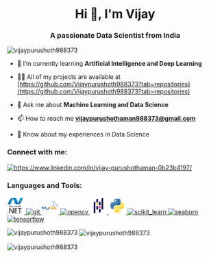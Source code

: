 <h1 align="center">Hi 👋, I'm Vijay</h1>
<h3 align="center">A passionate Data Scientist from India</h3>

<p align="left"> <img src="https://komarev.com/ghpvc/?username=vijaypurushoth988373&label=Profile%20views&color=0e75b6&style=flat" alt="vijaypurushoth988373" /> </p>

- 🌱 I’m currently learning **Artificial Intelligence and Deep Learning**

- 👨‍💻 All of my projects are available at [https://github.com/Vijaypurushoth988373?tab=repositories](https://github.com/Vijaypurushoth988373?tab=repositories)

- 💬 Ask me about **Machine Learning and Data Science**

- 📫 How to reach me **vijaypurushothaman988373@gmail.com**

- 📄 Know about my experiences in Data Science

<h3 align="left">Connect with me:</h3>
<p align="left">
<a href="https://linkedin.com/in/https://www.linkedin.com/in/vijay-purushothaman-0b23b4197/" target="blank"><img align="center" src="https://raw.githubusercontent.com/rahuldkjain/github-profile-readme-generator/master/src/images/icons/Social/linked-in-alt.svg" alt="https://www.linkedin.com/in/vijay-purushothaman-0b23b4197/" height="30" width="40" /></a>
</p>

<h3 align="left">Languages and Tools:</h3>
<p align="left"> <a href="https://dotnet.microsoft.com/" target="_blank" rel="noreferrer"> <img src="https://raw.githubusercontent.com/devicons/devicon/master/icons/dot-net/dot-net-original-wordmark.svg" alt="dotnet" width="40" height="40"/> </a> <a href="https://git-scm.com/" target="_blank" rel="noreferrer"> <img src="https://www.vectorlogo.zone/logos/git-scm/git-scm-icon.svg" alt="git" width="40" height="40"/> </a> <a href="https://www.mysql.com/" target="_blank" rel="noreferrer"> <img src="https://raw.githubusercontent.com/devicons/devicon/master/icons/mysql/mysql-original-wordmark.svg" alt="mysql" width="40" height="40"/> </a> <a href="https://opencv.org/" target="_blank" rel="noreferrer"> <img src="https://www.vectorlogo.zone/logos/opencv/opencv-icon.svg" alt="opencv" width="40" height="40"/> </a> <a href="https://pandas.pydata.org/" target="_blank" rel="noreferrer"> <img src="https://raw.githubusercontent.com/devicons/devicon/2ae2a900d2f041da66e950e4d48052658d850630/icons/pandas/pandas-original.svg" alt="pandas" width="40" height="40"/> </a> <a href="https://www.python.org" target="_blank" rel="noreferrer"> <img src="https://raw.githubusercontent.com/devicons/devicon/master/icons/python/python-original.svg" alt="python" width="40" height="40"/> </a> <a href="https://scikit-learn.org/" target="_blank" rel="noreferrer"> <img src="https://upload.wikimedia.org/wikipedia/commons/0/05/Scikit_learn_logo_small.svg" alt="scikit_learn" width="40" height="40"/> </a> <a href="https://seaborn.pydata.org/" target="_blank" rel="noreferrer"> <img src="https://seaborn.pydata.org/_images/logo-mark-lightbg.svg" alt="seaborn" width="40" height="40"/> </a> <a href="https://www.tensorflow.org" target="_blank" rel="noreferrer"> <img src="https://www.vectorlogo.zone/logos/tensorflow/tensorflow-icon.svg" alt="tensorflow" width="40" height="40"/> </a> </p>

<p><img align="left" src="https://github-readme-stats.vercel.app/api/top-langs?username=vijaypurushoth988373&show_icons=true&locale=en&layout=compact" alt="vijaypurushoth988373" /></p>

<p>&nbsp;<img align="center" src="https://github-readme-stats.vercel.app/api?username=vijaypurushoth988373&show_icons=true&locale=en" alt="vijaypurushoth988373" /></p>

<p><img align="center" src="https://github-readme-streak-stats.herokuapp.com/?user=vijaypurushoth988373&" alt="vijaypurushoth988373" /></p>
